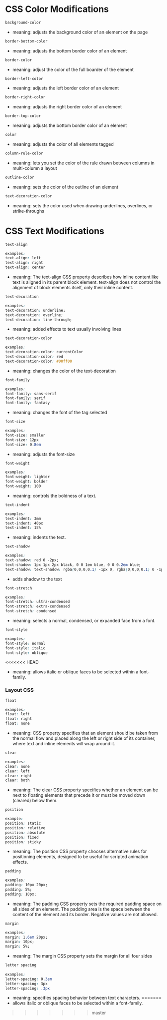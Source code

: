 # CSS Color Modifications

```CSS
background-color
```

* meaning: adjusts the background color of an element on the page

```CSS
border-bottom-color
```

* meaning: adjusts the bottom border color of an element

```CSS
border-color
```

* meaning: adjust the color of the full boarder of the element

```CSS
border-left-color
```

* meaning: adjusts the left border color of an element

```CSS
border-right-color
```

* meaning: adjusts the right border color of an element

```CSS
border-top-color
```

* meaning: adjusts the bottom border color of an element

```CSS
color
```

* meaning: adjusts the color of all elements tagged

```CSS
column-rule-color
```

* meaning: lets you set the color of the rule drawn between columns in multi-column a layout

```CSS
outline-color
```

* meaning: sets the color of the outline of an element

```CSS
text-decoration-color
```

* meaning: sets the color used when drawing underlines, overlines, or strike-throughs

# CSS Text Modifications

```CSS
text-align

examples:
text-align: left
text-align: right
text-align: center
```

* meaning: The text-align CSS property describes how inline content like text is aligned in its parent block element. text-align does not control the alignment of block elements itself, only their inline content.

```CSS
text-decoration

examples:
text-decoration: underline;
text-decoration: overline;
text-decoration: line-through;
```

* meaning: added effects to text usually involving lines

```CSS
text-decoration-color

examples:
text-decoration-color: currentColor
text-decoration-color: red
text-decoration-color: #00ff00
```

* meaning: changes the color of the text-decoration

```CSS
font-family

examples:
font-family: sans-serif
font-family: serif
font-family: fantasy
```

* meaning: changes the font of the tag selected

```CSS
font-size

examples:
font-size: smaller
font-size: 12px
font-size: 0.8em
```

* meaning: adjusts the font-size

```CSS
font-weight

examples:
font-weight: lighter
font-weight: bolder
font-weight: 100
```

* meaning: controls the boldness of a text.

```CSS
text-indent

examples:
text-indent: 3mm
text-indent: 40px
text-indent: 15%  
```

* meaning: indents the text.

```CSS
text-shadow

examples:
text-shadow: red 0 -2px;
text-shadow: 1px 1px 2px black, 0 0 1em blue, 0 0 0.2em blue;
text-shadow: text-shadow: rgba(0,0,0,0.1) -1px 0, rgba(0,0,0,0.1) 0 -1px,
```

* adds shadow to the text

```CSS
font-stretch

examples:
font-stretch: ultra-condensed
font-stretch: extra-condensed
font-stretch: condensed
```

* meaning: selects a normal, condensed, or expanded face from a font.

```CSS
font-style

examples:
font-style: normal
font-style: italic
font-style: oblique
```

<<<<<<< HEAD
* meaning: allows italic or oblique faces to be selected within a font-family.

### Layout CSS

```CSS
float

examples:
float: left
float: right
float: none
```
* meaning: CSS property specifies that an element should be taken from the normal flow and placed along the left or right side of its container, where text and inline elements will wrap around it.

```CSS
clear

examples:
clear: none
clear: left
clear: right
clear: both
```
* meaning: The clear CSS property specifies whether an element can be next to floating elements that precede it or must be moved down (cleared) below them.

```CSS
position

example:
position: static
position: relative
position: absolute
position: fixed
position: sticky
```
* meaning: The position CSS property chooses alternative rules for positioning elements, designed to be useful for scripted animation effects.

```CSS
padding

examples:
padding: 10px 20px;
padding: 5%;
padding: 10px;
```

* meaning: The padding CSS property sets the required padding space on all sides of an element. The padding area is the space between the content of the element and its border. Negative values are not allowed.

```CSS
margin

examples:
margin: 1.6em 20px;
margin: 10px;
margin: 5%;
```

* meaning: The margin CSS property sets the margin for all four sides

```CSS
letter spacing
 
examples:
letter-spacing: 0.3em
letter-spacing: 3px
letter-spacing: .3px
```

* meaning: specifies spacing behavior between text characters.
=======
* allows italic or oblique faces to be selected within a font-family.
>>>>>>> master
